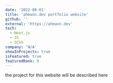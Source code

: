 ```yaml
---
date: '2022-08-01'
title: 'ahmann.dev portfolio website'
github: ''
external: 'https://ahmann.dev'
tech:
  - Next.js
  - JS
  - SCSS
company: 'N/A'
showInProjects: true
isFeatured: true
featuredRank: 0
---
```


the project for this website will be described here
